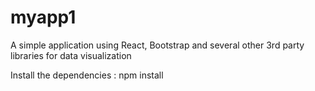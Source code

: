 # myapp1
A simple application using React, Bootstrap and several other 3rd party libraries for data visualization

Install the dependencies : npm install
